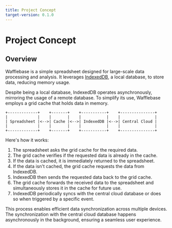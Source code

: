 ```yaml
---
title: Project Concept
target-version: 0.1.0
---
```


# Project Concept

## Overview

Wafflebase is a simple spreadsheet designed for large-scale data processing and analysis. It leverages [IndexedDB](https://developer.mozilla.org/en-US/docs/Web/API/IndexedDB_API), a local database, to store data, reducing memory usage.

Despite being a local database, IndexedDB operates asynchronously, mirroring the usage of a remote database. To simplify its use, Wafflebase employs a grid cache that holds data in memory.

```
+-------------+    +-------+    +-----------+    +---------------+
|             |    |       |    |           |    |               |
| Spreadsheet |<-->| Cache |<-->| IndexedDB |<-->| Central Cloud |
|             |    |       |    |           |    |               |
+-------------+    +-------+    +-----------+    +---------------+
```

Here's how it works:

1. The spreadsheet asks the grid cache for the required data.
2. The grid cache verifies if the requested data is already in the cache.
3. If the data is cached, it is immediately returned to the spreadsheet.
4. If the data isn't cached, the grid cache requests the data from IndexedDB.
5. IndexedDB then sends the requested data back to the grid cache.
6. The grid cache forwards the received data to the spreadsheet and simultaneously stores it in the cache for future use.
7. IndexedDB periodically syncs with the central cloud database or does so when triggered by a specific event.

This process enables efficient data synchronization across multiple devices. The synchronization with the central cloud database happens asynchronously in the background, ensuring a seamless user experience.
